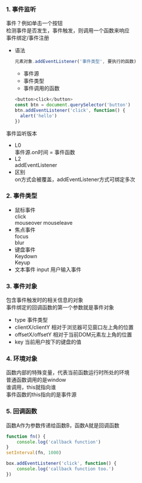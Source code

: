 ### 1. 事件监听  
事件？例如单击一个按钮  
检测事件是否发生，事件触发，则调用一个函数来响应  
事件绑定/事件注册  
- 语法  
  ```js
  元素对象.addEventListener('事件类型', 要执行的函数)
  ```
  - 事件源
  - 事件类型  
  - 事件调用的函数  
  ```js
  <button>click</button>
  const btn = document.querySelector('button')
  btn.addEventListener('click', function() {
    alert('hello')
  })
  ```
事件监听版本  
- L0  
  事件源.on时间 = 事件函数  
- L2  
  addEventListener
- 区别  
  on方式会被覆盖，addEventListener方式可绑定多次  
### 2. 事件类型  
- 鼠标事件  
  click  
  mouseover
  mouseleave
- 焦点事件  
  focus  
  blur  
- 键盘事件  
  Keydown  
  Keyup
- 文本事件
  input 用户输入事件  

### 3. 事件对象  
包含事件触发时的相关信息的对象  
事件绑定的回调函数的第一个参数就是事件对象  
- type 事件类型  
- clientX/clientY 相对于浏览器可见窗口左上角的位置
- offsetX/offsetY 相对于当前DOM元素左上角的位置
- key 当前用户按下的键盘的值  

### 4. 环境对象  
函数内部的特殊变量，代表当前函数运行时所处的环境  
普通函数调用的是window  
谁调用，this就指向谁  
事件函数的this指向的是事件源  

### 5. 回调函数  
函数A作为参数传递给函数B，函数A就是回调函数  
```js
function fn() {
    console.log('callback function')
}
setInterval(fn, 1000)

box.addEventListener('click', function() {
    console.log('callback function too.')
})
```
